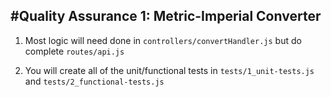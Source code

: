 #Quality Assurance 1: Metric-Imperial Converter
------

1) Most logic will need done in `controllers/convertHandler.js` but do complete `routes/api.js`
<!-- 2) You will add any security features to `server.js` -->
2) You will create all of the unit/functional tests in `tests/1_unit-tests.js` and `tests/2_functional-tests.js`
